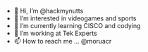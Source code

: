 - 👋 Hi, I’m @hackmynutts
- 👀 I’m interested in videogames and sports
- 🌱 I’m currently learning CISCO and codying
- 💞️ I’m working at Tek Experts
- 📫 How to reach me ... @moruacr 

<!---
hackmynutts/hackmynutts is a ✨ special ✨ repository because its `README.md` (this file) appears on your GitHub profile.
You can click the Preview link to take a look at your changes.
--->
